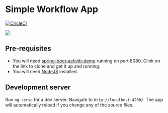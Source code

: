 # Simple Workflow App

[![CircleCI](https://circleci.com/gh/Artemas-Muzanenhamo/simple-workflow-ng-app/tree/develop.svg?style=svg)](https://circleci.com/gh/Artemas-Muzanenhamo/simple-workflow-ng-app/tree/develop)


<p align-"center">
  <img src="https://user-images.githubusercontent.com/29547780/45252623-9e0a5400-b351-11e8-960d-e6ce61cb2417.png"/>
</p>

## Pre-requisites

* You will need [spring-boot-activiti-demo](https://github.com/Artemas-Muzanenhamo/spring-boot-activiti-demo) running on port 8080. Clink on the link to clone and get it up and running. 
* You will need [NodeJS](https://nodejs.org/en/download/) installed.

## Development server

Run `ng serve` for a dev server. Navigate to `http://localhost:4200/`. The app will automatically reload if you change any of the source files.
